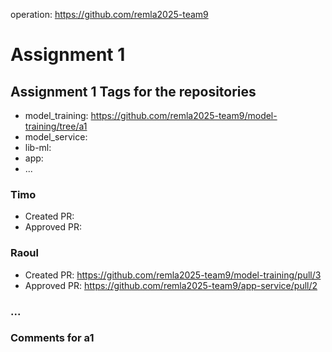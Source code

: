 operation: https://github.com/remla2025-team9
# Assignment 1
## Assignment 1 Tags for the repositories
- model_training: https://github.com/remla2025-team9/model-training/tree/a1
- model_service:
- lib-ml:
- app:
- ...

### Timo
- Created PR:
- Approved PR:

### Raoul
- Created PR: https://github.com/remla2025-team9/model-training/pull/3
- Approved PR: https://github.com/remla2025-team9/app-service/pull/2

### ...

### Comments for a1
<!-- Insert any comments regarding the assignments (e.g. what we didn't implemenet yet, if there are any bugs) here -->

